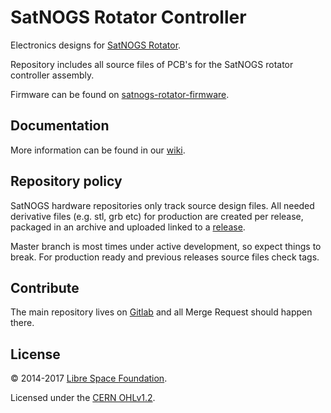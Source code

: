 # SatNOGS Rotator Controller

Electronics designs for [SatNOGS Rotator](https://gitlab.com/librespacefoundation/satnogs/satnogs-rotator).

Repository includes all source files of PCB's for the SatNOGS rotator controller assembly.

Firmware can be found on [satnogs-rotator-firmware](https://gitlab.com/librespacefoundation/satnogs/satnogs-rotator-firmware).

## Documentation

More information can be found in our [wiki](https://wiki.satnogs.org/SatNOGS_Rotator_Controller).

## Repository policy

SatNOGS hardware repositories only track source design files. All needed derivative files (e.g. stl, grb etc) for production are created per release, packaged in an archive and uploaded linked to a  [release](https://gitlab.com/librespacefoundation/satnogs/satnogs-rotator-controller/tags).

Master branch is most times under active development, so expect things to break. For production ready and previous releases source files check tags.

## Contribute

The main repository lives on [Gitlab](https://gitlab.com/librespacefoundation/satnogs/satnogs-rotator-controller) and all Merge Request should happen there.

## License

&copy; 2014-2017 [Libre Space Foundation](http://libre.space).

Licensed under the [CERN OHLv1.2](LICENSE).
